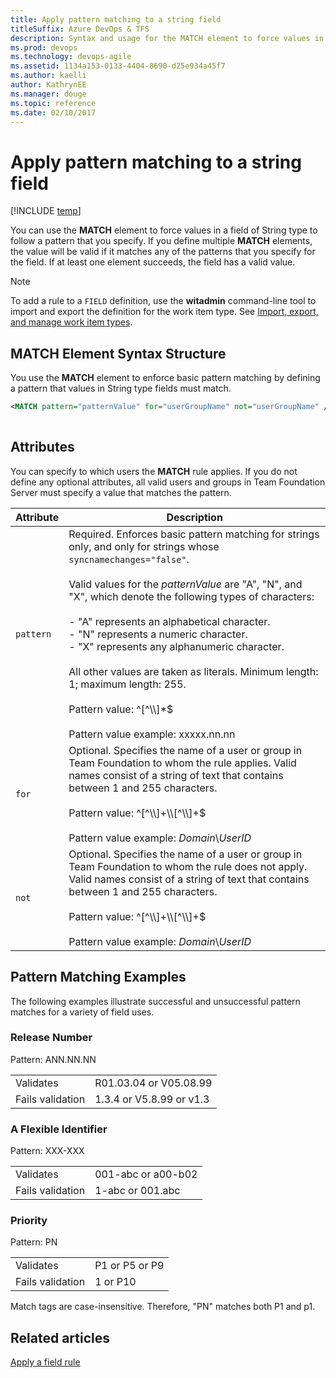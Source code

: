 ```yaml
---
title: Apply pattern matching to a string field 
titleSuffix: Azure DevOps & TFS
description: Syntax and usage for the MATCH element to force values in a field of String type to follow specified pattern - Team Foundation Server  
ms.prod: devops
ms.technology: devops-agile
ms.assetid: 1134a153-0133-4404-8690-d25e934a45f7
ms.author: kaelli
author: KathrynEE
ms.manager: douge
ms.topic: reference
ms.date: 02/10/2017
---
```


# Apply pattern matching to a string field

[!INCLUDE [temp](../../_shared/customization-phase-0-and-1-plus-version-header.md)] 

You can use the **MATCH** element to force values in a field of String type to follow a pattern that you specify. If you define multiple **MATCH** elements, the value will be valid if it matches any of the patterns that you specify for the field. If at least one element succeeds, the field has a valid value.  
  
> [!NOTE]
> To add a rule to a `FIELD` definition, use the **witadmin** command-line tool to import and export the definition for the work item type. See [Import, export, and manage work item types](../witadmin/witadmin-import-export-manage-wits.md).  
  
## MATCH Element Syntax Structure  
 You use the **MATCH** element to enforce basic pattern matching by defining a pattern that values in String type fields must match.  
  
```xml
<MATCH pattern="patternValue" for="userGroupName" not="userGroupName" />  
  
```  
  
## Attributes  
 You can specify to which users the **MATCH** rule applies. If you do not define any optional attributes, all valid users and groups in Team Foundation Server must specify a value that matches the pattern.  
  
|Attribute|Description|  
|---------------|-----------------|  
|`pattern`|Required. Enforces basic pattern matching for strings only, and only for strings whose `syncnamechanges="false"`.<br /><br /> Valid values for the *patternValue* are "A", "N", and "X", which denote the following types of characters:<br /><br /> -   "A" represents an alphabetical character.<br />-   "N" represents a numeric character.<br />-   "X" represents any alphanumeric character.<br /><br /> All other values are taken as literals. Minimum length: 1; maximum length: 255.<br /><br /> Pattern value: ^[^\\\\]*$<br /><br /> Pattern value example: xxxxx.nn.nn|  
|`for`|Optional. Specifies the name of a user or group in Team Foundation to whom the rule applies. Valid names consist of a string of text that contains between 1 and 255 characters.<br /><br /> Pattern value: ^[^\\\\]+\\\\[^\\\\]+$<br /><br /> Pattern value example: *Domain*\\*UserID*|  
|`not`|Optional. Specifies the name of a user or group in Team Foundation to whom the rule does not apply. Valid names consist of a string of text that contains between 1 and 255 characters.<br /><br /> Pattern value: ^[^\\\\]+\\\\[^\\\\]+$<br /><br /> Pattern value example:  *Domain*\\*UserID*|  
  
 
  
## Pattern Matching Examples  
 The following examples illustrate successful and unsuccessful pattern matches for a variety of field uses.  
  
### Release Number  
 Pattern: ANN.NN.NN  
  
|||  
|-|-|  
|Validates|R01.03.04 or V05.08.99|  
|Fails validation|1.3.4 or V5.8.99 or v1.3|  
  
### A Flexible Identifier  
 Pattern: XXX-XXX  
  
|||  
|-|-|  
|Validates|001-abc or a00-b02|  
|Fails validation|1-abc or 001.abc|  
  
### Priority  
 Pattern: PN  
  
|||  
|-|-|  
|Validates|P1 or P5 or P9|  
|Fails validation|1 or P10|  
  
 Match tags are case-insensitive. Therefore, "PN" matches both P1 and p1.  
  
 
  
## Related articles 
 [Apply a field rule](apply-rule-work-item-field.md)